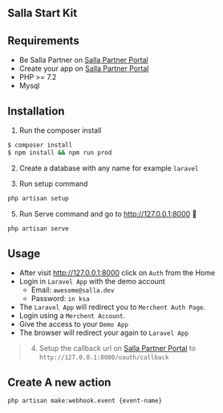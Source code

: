 ## Salla Start Kit

## Requirements

* Be Salla Partner on [Salla Partner Portal](https://salla.partners)
* Create your app on [Salla Partner Portal](https://salla.dev/blog/create-your-first-app-on-salla-developer-portal/)
* PHP >= 7.2
* Mysql

## Installation

1. Run the composer install

```bash  
$ composer install
$ npm install && npm run prod
```

2. Create a database with any name for example `laravel`

5. Run setup command

```bash  
php artisan setup 
```

5. Run Serve command and go to http://127.0.0.1:8000  🎉

```bash  
php artisan serve  
```  

## Usage

- After visit http://127.0.0.1:8000 click on `Auth` from the Home
- Login in `Laravel App` with the demo account
    - Email: `awesome@salla.dev`
    - Password: `in ksa`
- The `Laravel App` will redirect you to `Merchent Auth Page`.
- Login using a `Merchent Account`.
- Give the access to your `Demo App`
- The browser will redirect your again to `Laravel App`

> 4. Setup the callback url on [Salla Partner Portal](https://salla.partner) to `http://127.0.0.1:8000/oauth/callback`


## Create A new action

```sh
php artisan make:webhook.event {event-name}
```

